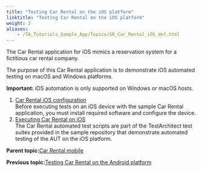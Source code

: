 ```yaml
--- 
title: "Testing Car Rental on the iOS platform"
linktitle: "Testing Car Rental on the iOS platform"
weight: 2
aliases: 
    - /TA_Tutorials_Sample_App/Topics/SR_Car_Rental_iOS_def.html
---
```


The Car Rental application for iOS mimics a reservation system for a fictitious car rental company.

The purpose of this Car Rental application is to demonstrate iOS automated testing on macOS and Windows platforms.

**Important:** iOS automation is only supported on Windows or macOS hosts.

1.  [Car Rental iOS configuration](/TA_Tutorials_Sample_App/Topics/SR_iOS_configuration_def.html)  
Before executing tests on an iOS device with the sample Car Rental application, you must install required software and configure the device.
2.  [Executing Car Rental on iOS](/TA_Tutorials_Sample_App/Topics/SR_Executing_Car_Rental_iOS.html)  
The Car Rental automated test scripts are part of the TestArchitect test suites provided in the sample repository that demonstrate automated testing of the AUT on the iOS platform.

**Parent topic:**[Car Rental mobile](/TA_Tutorials_Sample_App/Topics/SR_Car_Rental_mobile_def.html)

**Previous topic:**[Testing Car Rental on the Android platform](/TA_Tutorials_Sample_App/Topics/SR_Car_Rental_Android_def.html)


